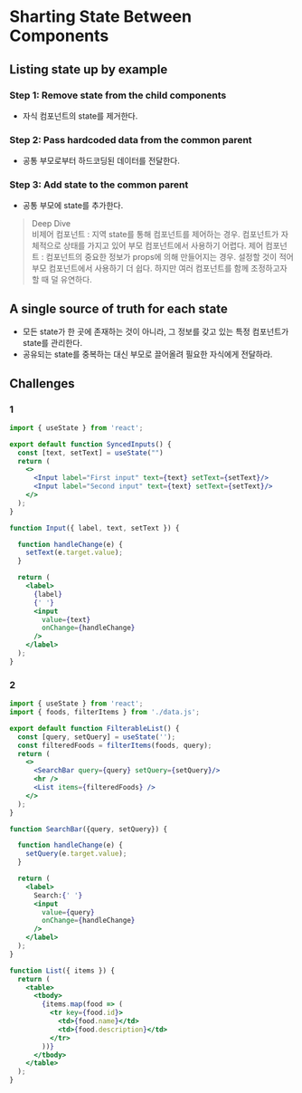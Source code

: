 # Sharting State Between Components

## Listing state up by example

### Step 1: Remove state from the child components
- 자식 컴포넌트의 state를 제거한다. 

### Step 2: Pass hardcoded data from the common parent 
- 공통 부모로부터 하드코딩된 데이터를 전달한다. 

### Step 3: Add state to the common parent
- 공통 부모에 state를 추가한다.

> Deep Dive <br/>
> 비제어 컴포넌트 : 지역 state를 통해 컴포넌트를 제어하는 경우. 컴포넌트가 자체적으로 상태를 가지고 있어 부모 컴포넌트에서 사용하기 어렵다. 
> 제어 컴포넌트 : 컴포넌트의 중요한 정보가 props에 의해 만들어지는 경우. 설정할 것이 적어 부모 컴포넌트에서 사용하기 더 쉽다. 하지만 여러 컴포넌트를 함께 조정하고자 할 때 덜 유연하다. 

## A single source of truth for each state 
- 모든 state가 한 곳에 존재하는 것이 아니라, 그 정보를 갖고 있는 특정 컴포넌트가 state를 관리한다. 
- 공유되는 state를 중복하는 대신 부모로 끌어올려 필요한 자식에게 전달하라.

## Challenges

### 1

```jsx
import { useState } from 'react';

export default function SyncedInputs() {
  const [text, setText] = useState("")
  return (
    <>
      <Input label="First input" text={text} setText={setText}/>
      <Input label="Second input" text={text} setText={setText}/>
    </>
  );
}

function Input({ label, text, setText }) {

  function handleChange(e) {
    setText(e.target.value);
  }

  return (
    <label>
      {label}
      {' '}
      <input
        value={text}
        onChange={handleChange}
      />
    </label>
  );
}

```

### 2

```jsx
import { useState } from 'react';
import { foods, filterItems } from './data.js';

export default function FilterableList() {
  const [query, setQuery] = useState('');
  const filteredFoods = filterItems(foods, query);
  return (
    <>
      <SearchBar query={query} setQuery={setQuery}/>
      <hr />
      <List items={filteredFoods} />
    </>
  );
}

function SearchBar({query, setQuery}) {

  function handleChange(e) {
    setQuery(e.target.value);
  }

  return (
    <label>
      Search:{' '}
      <input
        value={query}
        onChange={handleChange}
      />
    </label>
  );
}

function List({ items }) {
  return (
    <table>
      <tbody>
        {items.map(food => (
          <tr key={food.id}>
            <td>{food.name}</td>
            <td>{food.description}</td>
          </tr>
        ))}
      </tbody>
    </table>
  );
}

```
